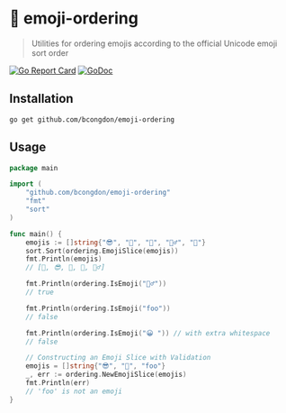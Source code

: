 # 📶 emoji-ordering
> Utilities for ordering emojis according to the official Unicode emoji sort order

[![Go Report Card](https://goreportcard.com/badge/github.com/bcongdon/emoji-ordering)](https://goreportcard.com/report/github.com/bcongdon/emoji-ordering)
[![GoDoc](https://godoc.org/github.com/bcongdon/emoji-ordering?status.svg)](https://godoc.org/github.com/bcongdon/emoji-ordering)

## Installation

```
go get github.com/bcongdon/emoji-ordering
```

## Usage

```go
package main

import (
    "github.com/bcongdon/emoji-ordering"
    "fmt"
    "sort"
)

func main() {
    emojis := []string{"😎", "💯", "🤔", "🤷‍♂️", "🤷"}
    sort.Sort(ordering.EmojiSlice(emojis))
    fmt.Println(emojis)
    // [🤔, 😎, 💯, 🤷, 🤷‍♂️]

    fmt.Println(ordering.IsEmoji("🤷‍♂️"))
    // true

    fmt.Println(ordering.IsEmoji("foo"))
    // false

    fmt.Println(ordering.IsEmoji("😀 ")) // with extra whitespace
    // false

    // Constructing an Emoji Slice with Validation
    emojis = []string{"😎", "💯", "foo"}
    _, err := ordering.NewEmojiSlice(emojis)
    fmt.Println(err)
    // 'foo' is not an emoji
}
```